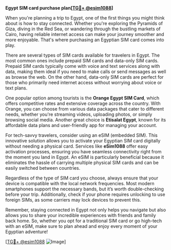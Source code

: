 **Egypt SIM card purchase plan[[TG💪+ @esim1088](https://t.me/s/esim1088)]**

When you're planning a trip to Egypt, one of the first things you might think about is how to stay connected. Whether you're exploring the Pyramids of Giza, diving in the Red Sea, or wandering through the bustling markets of Cairo, having reliable internet access can make your journey smoother and more enjoyable. That's where purchasing an Egyptian SIM card comes into play.

There are several types of SIM cards available for travelers in Egypt. The most common ones include prepaid SIM cards and data-only SIM cards. Prepaid SIM cards typically come with voice and text services along with data, making them ideal if you need to make calls or send messages as well as browse the web. On the other hand, data-only SIM cards are perfect for those who primarily need internet access without worrying about voice or text plans.

One popular option among tourists is the **Orange Egypt SIM Card**, which offers competitive rates and extensive coverage across the country. With Orange, you can choose from various data packages that cater to different needs, whether you're streaming videos, uploading photos, or simply browsing social media. Another great choice is **Etisalat Egypt**, known for its affordable data plans and user-friendly app for managing your account.

For tech-savvy travelers, consider using an eSIM (embedded SIM). This innovative solution allows you to activate your Egyptian SIM card digitally without needing a physical card. Services like **eSim1088** offer easy activation processes, ensuring you have seamless connectivity right from the moment you land in Egypt. An eSIM is particularly beneficial because it eliminates the hassle of carrying multiple physical SIM cards and can be easily switched between countries.

Regardless of the type of SIM card you choose, always ensure that your device is compatible with the local network frequencies. Most modern smartphones support the necessary bands, but it’s worth double-checking before your trip. Additionally, check if your phone requires unlocking to use foreign SIMs, as some carriers may lock devices to prevent this.

Remember, staying connected in Egypt not only helps you navigate but also allows you to share your incredible experiences with friends and family back home. So, whether you opt for a traditional SIM card or go high-tech with an eSIM, make sure to plan ahead and enjoy every moment of your Egyptian adventure!

[[TG💪+ @esim1088](https://t.me/s/esim1088) ![Image](https://i.postimg.cc/Y0z9fWf4/image.png)]